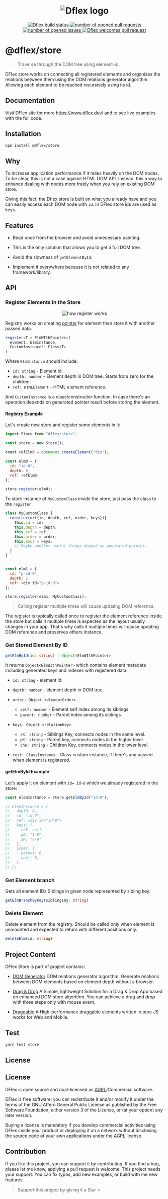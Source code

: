 <h1 align="center">
  <img
  src="https://raw.githubusercontent.com/jalal246/dflex/master/DFlex-readme.png"
  alt="Dflex logo" />
</h1>

<p align="center">
  <a href="https://github.com/dflex-js/dflex">
    <img
    src="https://img.shields.io/github/workflow/status/dflex-js/dflex/Unit Test"
    alt="Dflex build status" />
  </a>
  <a href="https://github.com/dflex-js/dflex/pulls">
    <img
    src="https://img.shields.io/github/issues-pr/dflex-js/dflex"
    alt="number of opened pull requests"/>
  </a>
  <a href="https://github.com/dflex-js/dflex/issues">
  <img
    src="https://img.shields.io/github/issues/dflex-js/dflex"
    alt="number of opened issues"/>
  </a>
  <a href="https://github.com/dflex-js/dflex/pulls">
   <img
   src="https://img.shields.io/badge/PRs-welcome-brightgreen.svg"
   alt="Dflex welcomes pull request" />
  </a>
</p>

# @dflex/store

> Traverse through the DOM tree using element-id.

DFlex store works on connecting all registered elements and organizes the
relations between them using the DOM relations generator algorithm. Allowing
each element to be reached recursively using its id.

## Documentation

Visit DFlex site for more <https://www.dflex.dev/> and to see live
examples with the full code.

## Installation

```bash
npm install @dflex/store
```

## Why

To increase application performance if it relies heavily on the DOM nodes. To be
clear, this is not a case against HTML DOM API. Instead, this a way to enhance
dealing with nodes more freely when you rely on existing DOM store.

Giving this fact, the Dflex store is built on what you already have and you can
easily access each DOM node with `id`. In DFlex store ids are used as keys.

## Features

- Read once from the browser and avoid unnecessary painting.

- This is the only solution that allows you to get a full DOM tree.

- Avoid the slowness of `getElementById`.

- Implement it everywhere because it is not related to any framework/library.

## API

### Register Elements in the Store

<!-- created with: https://excalidraw.com/ -->

<p align="center">
 <img
 src="https://raw.githubusercontent.com/dflex-js/dflex/master/packages/store/img/store-registry.png"
 alt="how register works"/>
</p>

Registry works on creating [pointer](../dom-gen/introduction#generate-element-pointer) for element then store it with another passed data.

```ts
register<T = ElmWIthPointer>(
  element: ElmInstance,
  CustomInstance?: Class<T>
)
```

Where `ElmInstance` should include:

- `id: string` - Element id.
- `depth: number` - Element depth in DOM tree. Starts from zero for the children.
- `ref: HTMLElement` - HTML element reference.

And `CustomInstance` is a class/constructor function. In case there's an operation
depends on generated pointer result before storing the element.

#### Registry Example

Let's create new store and register some elements in it:

```js
import Store from "dflex/store";

const store = new Store();

const refElm0 = document.createElement("div");

const elm0 = {
  id: "id-0",
  depth: 0,
  ref: refElm0,
};

store.register(elm0);
```

To store instance of `MyCustomClass` inside the store, just pass the class to the `register`

```js
class MyCustomClass {
  constructor({id, depth, ref, order, keys}){
    this.id = id;
    this.depth = depth;
    this.ref = ref;
    this.order = order;
    this.keys = keys;
    // Maybe another useful things depend on generated pointer.
  }
}


const elm1 = {
  id: "p-id-0",
  depth: 1,
  ref: <div id="p-id-0">
};

store.register(elm1, MyCustomClass);
```

> Calling register multiple times will cause updating DOM reference.

The register is typically called once to register the element reference inside
the store but calls it multiple times is expected as the layout usually changes
in your app. That's why calls it multiple times will cause updating DOM
reference and preserves others instance.

### Get Stored Element By ID

```ts
getElmById(id: string) : Object<ElmWIthPointer>
```

It returns `Object<ElmWIthPointer>` which contains element metadata including
generated keys and indexes with registered data.

- `id: string` - element id.

- `depth: number` - element depth in DOM tree.

- `order: Object <elementOrder>`

  - `self: number` - Element self index among its siblings.
  - `parent: number` - Parent index among its siblings.

- `keys: Object <relationKey>`

  - `sK: string` - Siblings Key, connects nodes in the same level.
  - `pK: string` - Parent key, connects nodes in the higher level.
  - `chK: string` - Children Key, connects nodes in the lower level.

- `rest: ClassInstance` - Class custom instance, if there's any passed when element is registered.

#### getElmById Example

Let's apply it on element with `id= id-0` which we already registered in the
store:

```js
const elemInstance = store.getElmById("id-0");

// elemInstance = {
//   depth: 0,
//   id: "id-0",
//   ref: <div id="id-0">
//   keys: {
//     chK: null,
//     pK: "1-0",
//     sK: "0-0",
//   },
//   order: {
//     parent: 0,
//     self: 0,
//   },
// };
```

### Get Element branch

Gets all element IDs Siblings in given node represented by sibling key.

```ts
getElmBranchByKey(siblingsKy: string)
```

### Delete Element

Delete element from the registry. Should be called only when element is unmounted and expected to return with different positions only.

```ts
deleteElm(id: string)
```

## Project Content

DFlex Store is part of project contains:

- [DOM Generator](https://github.com/dflex-js/dflex/tree/master/packages/dom-gen) DOM
  relations generator algorithm. Generate relations between DOM elements based
  on element depth without a browser.

- [Drag & Drop](https://github.com/dflex-js/dflex/tree/master/packages/dnd) A
  Simple, lightweight Solution for a Drag & Drop App based on enhanced DOM store
  algorithm. You can achieve a drag and drop with three steps only with mouse
  event.

- [Draggable](https://github.com/dflex-js/dflex/tree/master/packages/draggable) A High-performance draggable elements written in pure JS works for Web and Mobile.

## Test

```sh
yarn test store
```

## License

## License

DFlex is open source and dual-licensed as
[AGPL](https://github.com/dflex-js/dflex/tree/master/packages/store/LICENSE)/Commercial
software.

DFlex is free software: you can redistribute it and/or modify it under
the terms of the GNU Affero General Public License as published by the Free
Software Foundation, either version 3 of the License, or (at your option) any
later version.

Buying a license is mandatory if you develop commercial activities using
DFlex inside your product or deploying it on a network without disclosing the
source code of your own applications under the AGPL license.

## Contribution

If you like this project, you can support it by contributing. If you find a bug,
please let me know, applying a pull request is welcome. This project needs your
support. You can fix typos, add new examples, or build with me new features.

> Support this project by giving it a Star ⭐
